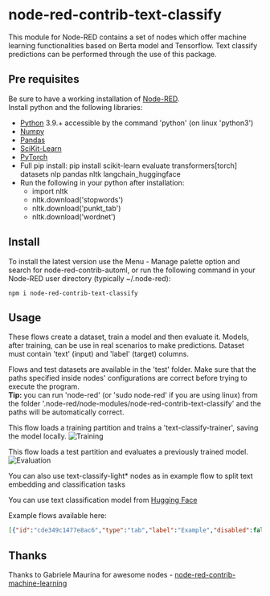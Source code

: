 # node-red-contrib-text-classify
This module for Node-RED contains a set of nodes which offer machine learning functionalities based on Berta model and Tensorflow.
Text classify predictions can be performed through the use of this package.

## Pre requisites
Be sure to have a working installation of [Node-RED](https://nodered.org/ "Node-RED").  
Install python and the following libraries:
* [Python](https://www.python.org/ "Python") 3.9.+ accessible by the command 'python' (on linux 'python3')
* [Numpy](http://www.numpy.org/ "Numpy")
* [Pandas](https://pandas.pydata.org/ "Pandas")
* [SciKit-Learn](http://scikit-learn.org "SciKit-Learn")
* [PyTorch](http://scikit-learn.org "Torch(PyTorch)")
* Full pip install: pip install scikit-learn evaluate transformers[torch] datasets nlp pandas nltk langchain_huggingface
* Run the following in your python after installation:
  * import nltk
  * nltk.download('stopwords')
  * nltk.download('punkt_tab')
  * nltk.download('wordnet')

## Install
To install the latest version use the Menu - Manage palette option and search for node-red-contrib-automl, or run the following command in your Node-RED user directory (typically ~/.node-red):

    npm i node-red-contrib-text-classify

## Usage
These flows create a dataset, train a model and then evaluate it. Models, after training, can be use in real scenarios to make predictions.
Dataset must contain 'text' (input) and 'label' (target) columns.

Flows and test datasets are available in the 'test' folder. Make sure that the paths specified inside nodes' configurations are correct before trying to execute the program.  
**Tip:** you can run 'node-red' (or 'sudo node-red' if you are using linux) from the folder '.node-red/node-modules/node-red-contrib-text-classify' and the paths will be automatically correct.

This flow loads a training partition and trains a 'text-classify-trainer', saving the model locally.
![Training](https://i.imgur.com/oIDHwYu.png "Training")

This flow loads a test partition and evaluates a previously trained model.
![Evaluation](https://i.imgur.com/ufHBYLx.png "Evaluation")

You can also use text-classify-light* nodes as in example flow to split text embedding and classification tasks

You can use text classification model from [Hugging Face](https://huggingface.co/models?pipeline_tag=text-classification&sort=trending "Hugging Face")

Example flows available here:
```json
[{"id":"cde349c1477e8ac6","type":"tab","label":"Example","disabled":false,"info":"","env":[]},{"id":"caa9be34cfeb6e99","type":"inject","z":"cde349c1477e8ac6","name":"Train data sample generator","props":[{"p":"payload"}],"repeat":"","crontab":"","once":false,"onceDelay":0.1,"topic":"","payload":"[ {\"text\":\"bla-bla\",\"label\":\"talk\"}, {\"text\":\"some message\",\"label\":\"talk\"}, {\"text\":\"I will kill you\",\"label\":\"warning\"}, {\"text\":\"fire at me\",\"label\":\"warning\"}, {\"text\":\"mine field\",\"label\":\"warning\"} ]","payloadType":"json","x":360,"y":140,"wires":[["becc44c98f5e462d"]]},{"id":"610f718371104340","type":"inject","z":"cde349c1477e8ac6","name":"Test data sample generator","props":[{"p":"payload"}],"repeat":"","crontab":"","once":false,"onceDelay":0.1,"topic":"","payload":"[ {\"text\":\"bla\"}, {\"text\":\"message\"}, {\"text\":\"kill\"}, {\"text\":\"fire\"}, {\"text\":\"mine\"} ]","payloadType":"json","x":350,"y":240,"wires":[["9aed3d3835203404"]]},{"id":"9aed3d3835203404","type":"text-classify-predictor","z":"cde349c1477e8ac6","name":"","modelPath":"/tmp","modelName":"somemodel","orient":"records","x":640,"y":240,"wires":[["6ad8a705241d7924"],["3cbcdea3dcd22514"]]},{"id":"becc44c98f5e462d","type":"text-classify-trainer","z":"cde349c1477e8ac6","name":"","savePath":"/tmp","saveName":"somemodel","tokenizerPathOrName":"cointegrated/LaBSE-en-ru","modelPathOrName":"cointegrated/LaBSE-en-ru","orient":"records","x":630,"y":140,"wires":[["a8a1ed5eafbf1964"],["0c6126c42bcbbc67"]]},{"id":"a8a1ed5eafbf1964","type":"debug","z":"cde349c1477e8ac6","name":"good_messages","active":true,"tosidebar":true,"console":false,"tostatus":false,"complete":"payload","targetType":"msg","statusVal":"","statusType":"auto","x":900,"y":100,"wires":[]},{"id":"0c6126c42bcbbc67","type":"debug","z":"cde349c1477e8ac6","name":"errors and warns","active":true,"tosidebar":true,"console":false,"tostatus":false,"complete":"payload","targetType":"msg","statusVal":"","statusType":"auto","x":910,"y":160,"wires":[]},{"id":"6ad8a705241d7924","type":"debug","z":"cde349c1477e8ac6","name":"good_messages","active":true,"tosidebar":true,"console":false,"tostatus":false,"complete":"payload","targetType":"msg","statusVal":"","statusType":"auto","x":900,"y":220,"wires":[]},{"id":"3cbcdea3dcd22514","type":"debug","z":"cde349c1477e8ac6","name":"errors and warns","active":true,"tosidebar":true,"console":false,"tostatus":false,"complete":"payload","targetType":"msg","statusVal":"","statusType":"auto","x":910,"y":260,"wires":[]},{"id":"27013483b3180c80","type":"text-classify-text-to-embed","z":"cde349c1477e8ac6","name":"text-classify-text-to-embed","modelPathOrName":"cointegrated/LaBSE-en-ru","orient":"records","x":500,"y":400,"wires":[["02b87ace53cbc9f2","4b51e6c71e39bbd9"],["cc90cd1fecf53b29"]]},{"id":"91ddce031bf7daad","type":"text-classify-light-predictor","z":"cde349c1477e8ac6","name":"text-classify-light-predictor","modelPath":"/tmp","modelName":"lightmodel","orient":"records","x":1050,"y":500,"wires":[["68ae086bd67907a8"],["b3d6ac18d9a39ee1"]]},{"id":"66f8b9407b7cb662","type":"comment","z":"cde349c1477e8ac6","name":"Train with text embedding and classify like 2 in 1","info":"","x":580,"y":60,"wires":[]},{"id":"0bebe1ed963ed6df","type":"comment","z":"cde349c1477e8ac6","name":"Split text embedding and classification","info":"","x":550,"y":320,"wires":[]},{"id":"4b51e6c71e39bbd9","type":"switch","z":"cde349c1477e8ac6","name":"msg.task?","property":"task","propertyType":"msg","rules":[{"t":"eq","v":"train","vt":"str"},{"t":"eq","v":"test","vt":"str"}],"checkall":"true","repair":false,"outputs":2,"x":850,"y":420,"wires":[["d999196e7c73b4ea"],["91ddce031bf7daad"]]},{"id":"02b87ace53cbc9f2","type":"debug","z":"cde349c1477e8ac6","name":"good_messages","active":true,"tosidebar":true,"console":false,"tostatus":false,"complete":"payload","targetType":"msg","statusVal":"","statusType":"auto","x":760,"y":360,"wires":[]},{"id":"cc90cd1fecf53b29","type":"debug","z":"cde349c1477e8ac6","name":"errors and warns","active":true,"tosidebar":true,"console":false,"tostatus":false,"complete":"payload","targetType":"msg","statusVal":"","statusType":"auto","x":750,"y":480,"wires":[]},{"id":"faf312069f01360a","type":"debug","z":"cde349c1477e8ac6","name":"good_messages","active":true,"tosidebar":true,"console":false,"tostatus":false,"complete":"payload","targetType":"msg","statusVal":"","statusType":"auto","x":1300,"y":320,"wires":[]},{"id":"e9c9c62d7b177548","type":"debug","z":"cde349c1477e8ac6","name":"errors and warns","active":true,"tosidebar":true,"console":false,"tostatus":false,"complete":"payload","targetType":"msg","statusVal":"","statusType":"auto","x":1310,"y":380,"wires":[]},{"id":"68ae086bd67907a8","type":"debug","z":"cde349c1477e8ac6","name":"good_messages","active":true,"tosidebar":true,"console":false,"tostatus":false,"complete":"payload","targetType":"msg","statusVal":"","statusType":"auto","x":1280,"y":460,"wires":[]},{"id":"b3d6ac18d9a39ee1","type":"debug","z":"cde349c1477e8ac6","name":"errors and warns","active":true,"tosidebar":true,"console":false,"tostatus":false,"complete":"payload","targetType":"msg","statusVal":"","statusType":"auto","x":1290,"y":540,"wires":[]},{"id":"421ee8b4dcf6320a","type":"inject","z":"cde349c1477e8ac6","name":"Train data sample generator","props":[{"p":"payload"},{"p":"task","v":"train","vt":"str"}],"repeat":"","crontab":"","once":false,"onceDelay":0.1,"topic":"","payload":"[ {\"text\":\"bla-bla\",\"label\":\"talk\"}, {\"text\":\"some message\",\"label\":\"talk\"}, {\"text\":\"I will kill you\",\"label\":\"warning\"}, {\"text\":\"fire at me\",\"label\":\"warning\"}, {\"text\":\"mine field\",\"label\":\"warning\"} ]","payloadType":"json","x":200,"y":380,"wires":[["27013483b3180c80"]]},{"id":"09eeadbcea6f620e","type":"inject","z":"cde349c1477e8ac6","name":"Test data sample generator","props":[{"p":"payload"},{"p":"task","v":"test","vt":"str"}],"repeat":"","crontab":"","once":false,"onceDelay":0.1,"topic":"","payload":"[ {\"text\":\"bla\"}, {\"text\":\"message\"}, {\"text\":\"kill\"}, {\"text\":\"fire\"}, {\"text\":\"mine\"} ]","payloadType":"json","x":190,"y":460,"wires":[["27013483b3180c80"]]},{"id":"d999196e7c73b4ea","type":"text-classify-light-trainer","z":"cde349c1477e8ac6","name":"text-classify-light-trainer","savePath":"/tmp","saveName":"lightmodel","epochCount":"6","orient":"values","x":1070,"y":360,"wires":[["faf312069f01360a"],["e9c9c62d7b177548"]]}]
```
## Thanks
Thanks to  Gabriele Maurina for awesome nodes - [node-red-contrib-machine-learning](https://github.com/GabrieleMaurina/node-red-contrib-machine-learning "node-red-contrib-machine-learning") 